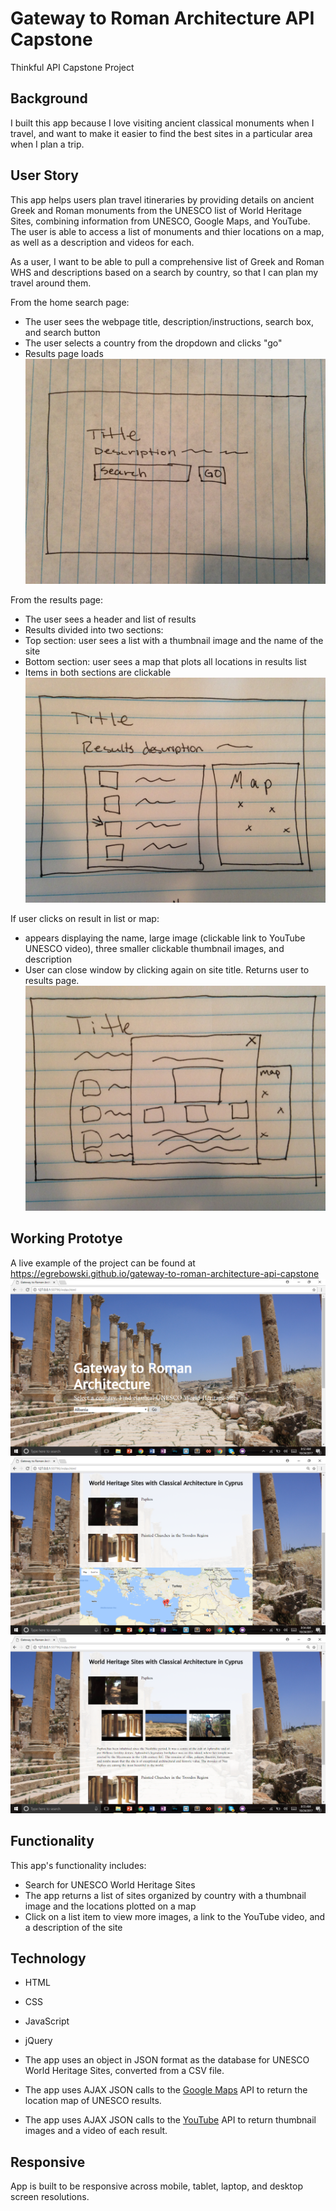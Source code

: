 # Gateway to Roman Architecture API Capstone
Thinkful API Capstone Project

## Background

I built this app because I love visiting ancient classical monuments when I travel, and want to make it easier to find the best sites in a particular area when I plan a trip.

## User Story
This app helps users plan travel itineraries by providing details on ancient Greek and Roman monuments from the UNESCO list of World Heritage Sites, combining information from UNESCO, Google Maps, and YouTube. The user is able to access a list of monuments and thier locations on a map, as well as a description and videos for each.

As a user, I want to be able to pull a comprehensive list of Greek and Roman WHS and descriptions based on a search by country, so that I can plan my travel around them.

From the home search page:
* The user sees the webpage title, description/instructions, search box, and search button
* The user selects a country from the dropdown and clicks "go"
* Results page loads
![landing page](https://github.com/EGrebowski/gateway-to-roman-architecture-api-capstone/blob/master/github-images/user-story-1.JPG)

From the results page:
* The user sees a header and list of results
* Results divided into two sections:
* Top section: user sees a list with a thumbnail image and the name of the site
* Bottom section: user sees a map that plots all locations in results list
* Items in both sections are clickable
![results page](https://github.com/EGrebowski/gateway-to-roman-architecture-api-capstone/blob/master/github-images/user-story-2.JPG)

If user clicks on result in list or map:
*  appears displaying the name, large image (clickable link to YouTube UNESCO video), three smaller clickable thumbnail images, and description
* User can close window by clicking again on site title. Returns user to results page.
![detailed results section](https://github.com/EGrebowski/gateway-to-roman-architecture-api-capstone/blob/master/github-images/user-story-3.JPG)

## Working Prototye
A live example of the project can be found at https://egrebowski.github.io/gateway-to-roman-architecture-api-capstone
![landing page](https://github.com/EGrebowski/gateway-to-roman-architecture-api-capstone/blob/master/github-images/screenshot-1.png)
![results page](https://github.com/EGrebowski/gateway-to-roman-architecture-api-capstone/blob/master/github-images/screenshot-2.png)
![detailed results section](https://github.com/EGrebowski/gateway-to-roman-architecture-api-capstone/blob/master/github-images/screenshot-3.png)


## Functionality
This app's functionality includes:
* Search for UNESCO World Heritage Sites
* The app returns a list of sites organized by country with a thumbnail image and the locations plotted on a map
* Click on a list item to view more images, a link to the YouTube video, and a description of the site

## Technology
* HTML
* CSS
* JavaScript
* jQuery


* The app uses an object in JSON format as the database for UNESCO World Heritage Sites, converted from a CSV file.
* The app uses AJAX JSON calls to the <a href="https://maps.googleapis.com">Google Maps</a> API to return the location map of UNESCO results.
* The app uses AJAX JSON calls to the <a href="https://www.googleapis.com/youtube/v3/search">YouTube</a> API to return thumbnail images and a video of each result.

## Responsive
App is built to be responsive across mobile, tablet, laptop, and desktop screen resolutions.

